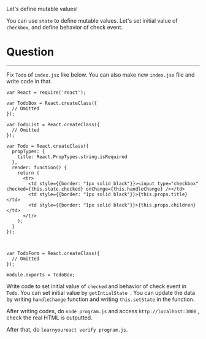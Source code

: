 Let's define mutable values!

You can use `state` to define mutable values.
Let's set initial value of `checkbox`, and define behavior of check event.

# Question
---

Fix `Todo` of `index.jsx` like below. 
You can also make new `index.jsx` file and write code in that.


```
var React = require('react');

var TodoBox = React.createClass({
  // Omitted
});

var TodoList = React.createClass({
  // Omitted
});

var Todo = React.createClass({
  propTypes: {
    title: React.PropTypes.string.isRequired     
  },
  render: function() {
    return (
      <tr>
        <td style={{border: "1px solid black"}}><input type="checkbox" checked={this.state.checked} onChange={this.handleChange} /></td>
        <td style={{border: "1px solid black"}}>{this.props.title}</td>
        <td style={{border: "1px solid black"}}>{this.props.children}</td>
      </tr>
    );   
  }
});



var TodoForm = React.createClass({
  // Omitted
});

module.exports = TodoBox;
```

Write code to set initial value of `checked` and behavior of check event in `Todo`.
You can set initial value by `getIntialState `.
You can update the data by writing `handleChange` function and writing `this.setState` in the function.

After writing codes, do `node program.js` and access `http://localhost:3000` , check the real HTML is outputted.

After that, do `learnyoureact verify program.js`.
